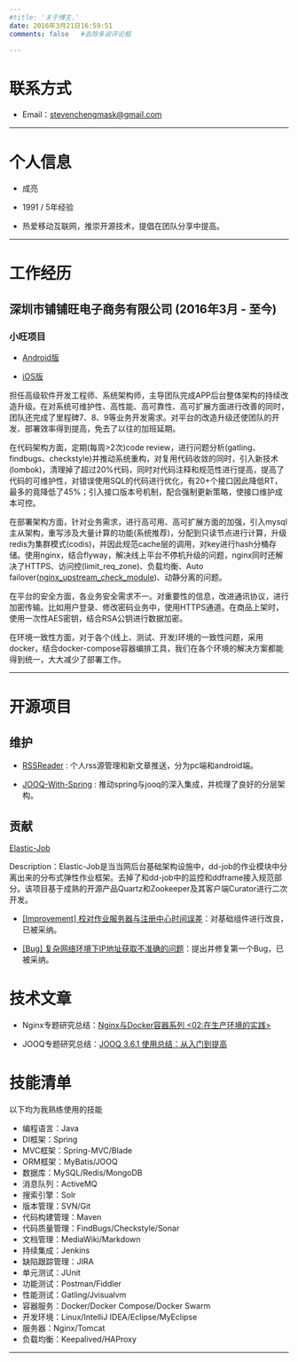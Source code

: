 ```yaml
---
#title: '关于博主.'
date: 2016年3月21日16:59:51
comments: false   #去除多说评论框

---
```


# 联系方式

- Email：<stevenchengmask@gmail.com>

---

# 个人信息

 - 成亮

 - 1991 / 5年经验

 - 热爱移动互联网，推崇开源技术，提倡在团队分享中提高。

---

# 工作经历

## 深圳市铺铺旺电子商务有限公司 (2016年3月 - 至今)

### 小旺项目

* <a target="_blank" href="http://android.myapp.com/myapp/detail.htm?apkName=com.xw.customer">Android版</a>

* <a target="_blank" href="https://itunes.apple.com/cn/app/pu-pu-wang-xin-ban/id1063622628?mt=8">iOS版</a>


担任高级软件开发工程师、系统架构师，主导团队完成APP后台整体架构的持续改造升级。在对系统可维护性、高性能、高可靠性、高可扩展方面进行改善的同时，团队还完成了里程碑7、8、9等业务开发需求。对平台的改造升级还使团队的开发、部署效率得到提高，免去了以往的加班延期。

在代码架构方面，定期(每周>2次)code review，进行问题分析(gatling、findbugs、checkstyle)并推动系统重构，对复用代码收敛的同时，引入新技术(lombok)，清理掉了超过20%代码，同时对代码注释和规范性进行提高，提高了代码的可维护性，对错误使用SQL的代码进行优化，有20+个接口因此降低RT，最多的竟降低了45%；引入接口版本号机制，配合强制更新策略，使接口维护成本可控。

在部署架构方面，针对业务需求，进行高可用、高可扩展方面的加强，引入mysql主从架构，重写涉及大量计算的功能(系统推荐)，分配到只读节点进行计算，升级redis为集群模式(codis)，并因此规范cache层的调用，对key进行hash分桶存储。使用nginx，结合flyway，解决线上平台不停机升级的问题，nginx同时还解决了HTTPS、访问控(limit\_req\_zone)、负载均衡、Auto failover(<a target="_blank" href="http://amao12580.github.io/post/2016/04/Nginx-with-docker-part-two/#可扩展">nginx\_upstream\_check\_module</a>)、动静分离的问题。

在平台的安全方面，各业务安全需求不一。对重要性的信息，改进通讯协议，进行加密传输。比如用户登录、修改密码业务中，使用HTTPS通道。在商品上架时，使用一次性AES密钥，结合RSA公钥进行数据加密。

在环境一致性方面，对于各个(线上、测试、开发)环境的一致性问题，采用docker，结合docker-compose容器编排工具，我们在各个环境的解决方案都能得到统一，大大减少了部署工作。

---

# 开源项目

## 维护
- <a target="_blank" href="https://github.com/amao12580/RSSReader">RSSReader</a> : 个人rss源管理和新文章推送，分为pc端和android端。

- <a target="_blank" href="https://github.com/amao12580/JOOQ-With-Spring">JOOQ-With-Spring</a> : 推动spring与jooq的深入集成，并梳理了良好的分层架构。

## 贡献

<a target="_blank" href="https://github.com/dangdangdotcom/elastic-job/blob/master/README.md">Elastic-Job</a>

Description：Elastic-Job是当当网后台基础架构设施中，dd-job的作业模块中分离出来的分布式弹性作业框架。去掉了和dd-job中的监控和ddframe接入规范部分。该项目基于成熟的开源产品Quartz和Zookeeper及其客户端Curator进行二次开发。

- <a target="_blank" href="https://github.com/dangdangdotcom/elastic-job/issues/6">[Improvement] 校对作业服务器与注册中心时间误差</a>：对基础组件进行改良，已被采纳。

- <a target="_blank" href="https://github.com/dangdangdotcom/elastic-job/issues/1">[Bug] 复杂网络环境下IP地址获取不准确的问题</a>：提出并修复第一个Bug，已被采纳。

# 技术文章

- Nginx专题研究总结：<a target="_blank" href="http://amao12580.github.io/post/2016/04/Nginx-with-docker-part-two/">Nginx与Docker容器系列 <02:在生产环境的实践></a>

- JOOQ专题研究总结：<a target="_blank" href="http://amao12580.github.io/post/2016/04/JOOQ-from-entry-to-improve/">JOOQ 3.6.1 使用总结：从入门到提高</a>

# 技能清单


以下均为我熟练使用的技能

- 编程语言：Java
- DI框架：Spring
- MVC框架：Spring-MVC/Blade
- ORM框架：MyBatis/JOOQ
- 数据库：MySQL/Redis/MongoDB
- 消息队列：ActiveMQ
- 搜索引擎：Solr
- 版本管理：SVN/Git
- 代码构建管理：Maven
- 代码质量管理：FindBugs/Checkstyle/Sonar
- 文档管理：MediaWiki/Markdown
- 持续集成：Jenkins
- 缺陷跟踪管理：JIRA
- 单元测试：JUnit
- 功能测试：Postman/Fiddler
- 性能测试：Gatling/Jvisualvm
- 容器服务：Docker/Docker Compose/Docker Swarm
- 开发环境：Linux/IntelliJ IDEA/Eclipse/MyEclipse
- 服务器：Nginx/Tomcat
- 负载均衡：Keepalived/HAProxy

---

